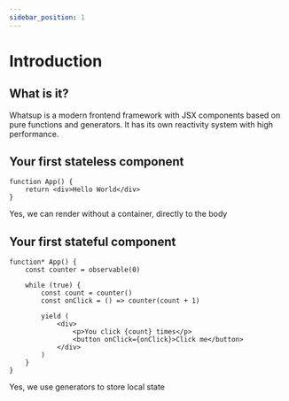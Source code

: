 ```yaml
---
sidebar_position: 1
---
```


# Introduction

## What is it?

Whatsup is a modern frontend framework with JSX components based on pure functions and generators. It has its own reactivity system with high performance.

## Your first stateless component

```tsx
function App() {
    return <div>Hello World</div>
}
```

Yes, we can render without a container, directly to the body

## Your first stateful component

```tsx
function* App() {
    const counter = observable(0)

    while (true) {
        const count = counter()
        const onClick = () => counter(count + 1)

        yield (
            <div>
                <p>You click {count} times</p>
                <button onClick={onClick}>Click me</button>
            </div>
        )
    }
}
```

Yes, we use generators to store local state
